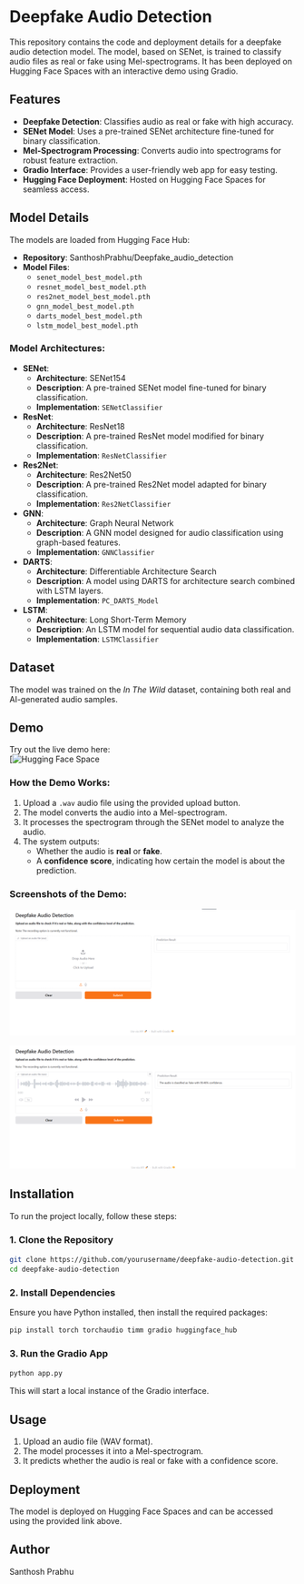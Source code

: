 # Deepfake Audio Detection

This repository contains the code and deployment details for a deepfake audio detection model. The model, based on SENet, is trained to classify audio files as real or fake using Mel-spectrograms. It has been deployed on Hugging Face Spaces with an interactive demo using Gradio.

## Features
- **Deepfake Detection**: Classifies audio as real or fake with high accuracy.
- **SENet Model**: Uses a pre-trained SENet architecture fine-tuned for binary classification.
- **Mel-Spectrogram Processing**: Converts audio into spectrograms for robust feature extraction.
- **Gradio Interface**: Provides a user-friendly web app for easy testing.
- **Hugging Face Deployment**: Hosted on Hugging Face Spaces for seamless access.

## Model Details
The models are loaded from Hugging Face Hub:

- **Repository**: SanthoshPrabhu/Deepfake_audio_detection
- **Model Files**:
  - `senet_model_best_model.pth`
  - `resnet_model_best_model.pth`
  - `res2net_model_best_model.pth`
  - `gnn_model_best_model.pth`
  - `darts_model_best_model.pth`
  - `lstm_model_best_model.pth`

### Model Architectures:
- **SENet**:
  - **Architecture**: SENet154
  - **Description**: A pre-trained SENet model fine-tuned for binary classification.
  - **Implementation**: `SENetClassifier`
- **ResNet**:
  - **Architecture**: ResNet18
  - **Description**: A pre-trained ResNet model modified for binary classification.
  - **Implementation**: `ResNetClassifier`
- **Res2Net**:
  - **Architecture**: Res2Net50
  - **Description**: A pre-trained Res2Net model adapted for binary classification.
  - **Implementation**: `Res2NetClassifier`
- **GNN**:
  - **Architecture**: Graph Neural Network
  - **Description**: A GNN model designed for audio classification using graph-based features.
  - **Implementation**: `GNNClassifier`
- **DARTS**:
  - **Architecture**: Differentiable Architecture Search
  - **Description**: A model using DARTS for architecture search combined with LSTM layers.
  - **Implementation**: `PC_DARTS_Model`
- **LSTM**:
  - **Architecture**: Long Short-Term Memory
  - **Description**: An LSTM model for sequential audio data classification.
  - **Implementation**: `LSTMClassifier`

## Dataset
The model was trained on the *In The Wild* dataset, containing both real and AI-generated audio samples.

## Demo
Try out the live demo here:  
[![Hugging Face Space](https://huggingface.co/spaces/SanthoshPrabhu/Deepfake_audio_detector)

### How the Demo Works:
1. Upload a `.wav` audio file using the provided upload button.
2. The model converts the audio into a Mel-spectrogram.
3. It processes the spectrogram through the SENet model to analyze the audio.
4. The system outputs:
   - Whether the audio is **real** or **fake**.
   - A **confidence score**, indicating how certain the model is about the prediction.

### Screenshots of the Demo:
![Demo Screenshot 1](./Demo%20Screenshot%201.png)  


![Demo Screenshot 2](./Demo%20Screenshot%202.png)  

## Installation
To run the project locally, follow these steps:

### 1. Clone the Repository
```sh
git clone https://github.com/yourusername/deepfake-audio-detection.git
cd deepfake-audio-detection
```

### 2. Install Dependencies
Ensure you have Python installed, then install the required packages:
```sh
pip install torch torchaudio timm gradio huggingface_hub
```

### 3. Run the Gradio App
```sh
python app.py
```
This will start a local instance of the Gradio interface.

## Usage
1. Upload an audio file (WAV format).
2. The model processes it into a Mel-spectrogram.
3. It predicts whether the audio is real or fake with a confidence score.

## Deployment
The model is deployed on Hugging Face Spaces and can be accessed using the provided link above.

## Author
Santhosh Prabhu  


